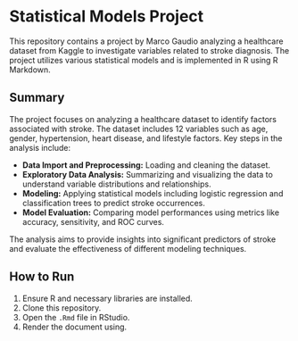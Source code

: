 # Statistical Models Project

This repository contains a project by Marco Gaudio analyzing a healthcare dataset from Kaggle to investigate variables related to stroke diagnosis. The project utilizes various statistical models and is implemented in R using R Markdown.

## Summary

The project focuses on analyzing a healthcare dataset to identify factors associated with stroke. The dataset includes 12 variables such as age, gender, hypertension, heart disease, and lifestyle factors. Key steps in the analysis include:

- **Data Import and Preprocessing:** Loading and cleaning the dataset.
- **Exploratory Data Analysis:** Summarizing and visualizing the data to understand variable distributions and relationships.
- **Modeling:** Applying statistical models including logistic regression and classification trees to predict stroke occurrences.
- **Model Evaluation:** Comparing model performances using metrics like accuracy, sensitivity, and ROC curves.

The analysis aims to provide insights into significant predictors of stroke and evaluate the effectiveness of different modeling techniques.

## How to Run

1. Ensure R and necessary libraries are installed.
2. Clone this repository.
3. Open the `.Rmd` file in RStudio.
4. Render the document using.